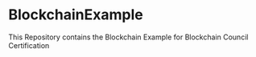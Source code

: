# BlockchainExample
This Repository contains the Blockchain Example for Blockchain Council Certification
